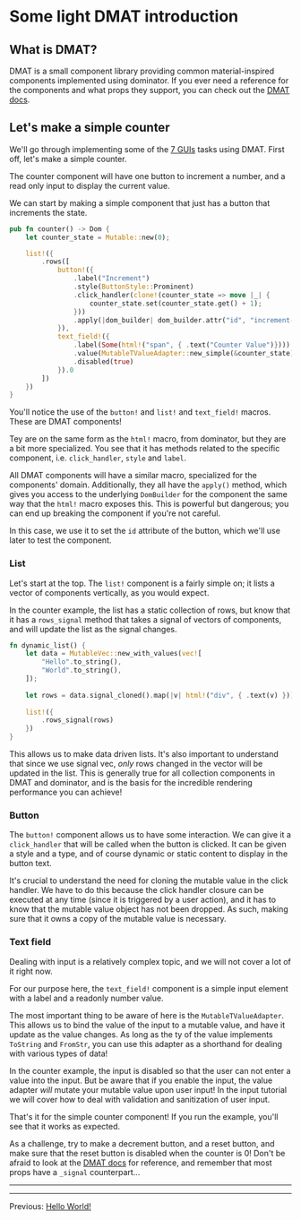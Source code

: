 # Some light DMAT introduction

## What is DMAT?

DMAT is a small component library providing common material-inspired components implemented using dominator.
If you ever need a reference for the components and what props they support, you can check out the [DMAT docs](https://jedimemo.github.io/dmat/doc/dmat_components/index.html).

## Let's make a simple counter

We'll go through implementing some of the [7 GUIs](https://eugenkiss.github.io/7guis/tasks) tasks using DMAT.
First off, let's make a simple counter.

The counter component will have one button to increment a number, and a read only input to display the current value. 

We can start by making a simple component that just has a button that increments the state.

```rust
pub fn counter() -> Dom {
    let counter_state = Mutable::new(0);

    list!({
        .rows([
            button!({
                .label("Increment")
                .style(ButtonStyle::Prominent)
                .click_handler(clone!(counter_state => move |_| {
                    counter_state.set(counter_state.get() + 1);
                }))
                .apply(|dom_builder| dom_builder.attr("id", "increment-button"))
            }),
            text_field!({
                .label(Some(html!("span", { .text("Counter Value")})))
                .value(MutableTValueAdapter::new_simple(&counter_state))
                .disabled(true)
            }).0
        ])
    })
}
```

You'll notice the use of the `button!` and `list!` and `text_field!` macros.
These are DMAT components!

Tey are on the same form as the `html!` macro, from dominator, but they are a bit more specialized.
You see that it has methods related to the specific component, i.e. `click_handler`, `style` and `label`.

All DMAT components will have a similar macro, specialized for the components' domain.
Additionally, they all have the `apply()` method, which gives you access to the underlying `DomBuilder` for the component the same way that the `html!` macro exposes this.
This is powerful but dangerous; you can end up breaking the component if you're not careful.

In this case, we use it to set the `id` attribute of the button, which we'll use later to test the component.

### List

Let's start at the top.
The `list!` component is a fairly simple on; it lists a vector of components vertically, as you would expect.

In the counter example, the list has a static collection of rows, but know that it has a `rows_signal` method that takes a signal of vectors of components, and will update the list as the signal changes.

```rust
fn dynamic_list() {
    let data = MutableVec::new_with_values(vec![
        "Hello".to_string(),
        "World".to_string(),
    ]);
    
    let rows = data.signal_cloned().map(|v| html!("div", { .text(v) }));
    
    list!({
        .rows_signal(rows)
    })
}
```

This allows us to make data driven lists.
It's also important to understand that since we use signal vec, *only* rows changed in the vector will be updated in the list.
This is generally true for all collection components in DMAT and dominator, and is the basis for the incredible rendering performance you can achieve!

### Button

The `button!` component allows us to have some interaction.
We can give it a `click_handler` that will be called when the button is clicked.
It can be given a style and a type, and of course dynamic or static content to display in the button text.

It's crucial to understand the need for cloning the mutable value in the click handler.
We have to do this because the click handler closure can be executed at any time (since it is triggered by a user action), and it has to know that the mutable value object has not been dropped.
As such, making sure that it owns a copy of the mutable value is necessary.


### Text field

Dealing with input is a relatively complex topic, and we will not cover a lot of it right now.

For our purpose here, the `text_field!` component is a simple input element with a label and a readonly number value.

The most important thing to be aware of here is the `MutableTValueAdapter`.
This allows us to bind the value of the input to a mutable value, and have it update as the value changes.
As long as the ty of the value implements `ToString` and `FromStr`, you can use this adapter as a shorthand for dealing with various types of data!

In the counter example, the input is disabled so that the user can not enter a value into the input.
But be aware that if you enable the input, the value adapter *will* mutate your mutable value upon user input!
In the input tutorial we will cover how to deal with validation and sanitization of user input.

That's it for the simple counter component! 
If you run the example, you'll see that it works as expected.

As a challenge, try to make a decrement button, and a reset button, and make sure that the reset button is disabled when the counter is 0!
Don't be afraid to look at the [DMAT docs](https://jedimemo.github.io/dmat/doc/dmat_components/index.html) for reference, and remember that most props have a `_signal` counterpart...

---
----
Previous: [Hello World!](./hello_world.md) 